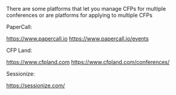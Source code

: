 There are some platforms that let you manage CFPs for multiple conferences or are platforms
for applying to multiple CFPs

PaperCall: 

https://www.papercall.io
https://www.papercall.io/events

CFP Land:

https://www.cfpland.com
https://www.cfpland.com/conferences/

Sessionize:

https://sessionize.com/